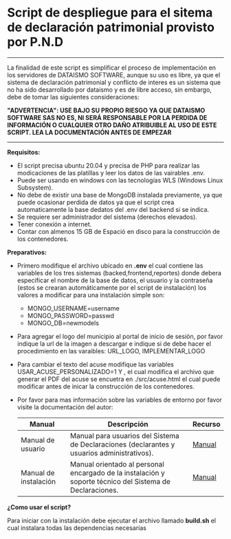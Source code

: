 # Script de despliegue para el sitema de declaración patrimonial provisto por P.N.D
***
La finalidad de este script es simplificar el proceso de implementación en los servidores de DATAISMO 
SOFTWARE, aunque su uso es libre, ya que el sistema de declaración patrimonial y conflicto de interes 
es un sistema que no ha sido desarrollado por dataismo y es de libre acceso, sin embargo, debe de tomar 
las siguientes consideraciones:

<strong>
"ADVERTENCIA": USE BAJO SU PROPIO RIESGO YA QUE DATAISMO SOFTWARE SAS NO ES, NI SERÁ RESPONSABLE POR LA PERDIDA 
DE INFORMACIÓN O CUALQUIER OTRO DAÑO ATRIBUIBLE AL USO DE ESTE SCRIPT. LEA LA DOCUMENTACIÓN ANTES DE EMPEZAR
</strong>

***
**Requisitos:**
- El script precisa ubuntu 20.04 y precisa de PHP para realizar las modicaciones de las platillas y leer los datos de las vairables .env.
- Puede ser usando en windows con las tecnologías WLS (Windows Linux Subsystem).
- No debe de existir una base de MongoDB instalada previamente, ya que puede ocasionar perdida de datos ya que el 
script crea automaticamente la base dedatos del .env del backend si se indica.
- Se requiere ser administrador del sistema (derechos elevados).
- Tener conexión a internet.
- Contar con almenos 15 GB de Espació en disco para la construcción de los contenedores.

**Preparativos:**
- Primero modifique el archivo ubicado en **.env** el cual contiene las variables de los tres sistemas (backed,frontend,reportes) donde 
debera especificar el nombre de la base de datos, el usuario y la contraseña (estos se crearan automáticamente por el script de instalación)
los valores a modificar para una instalación simple son:
  - MONGO_USERNAME=username
  -  MONGO_PASSWORD=passwd 
  -  MONGO_DB=newmodels
- Para agregar el logo del municipio al portal de inicio de sesión, por favor indique la url de la imagen a descargar e
indique si de debe hacer el procedimiento en las varaibles: URL_LOGO, IMPLEMENTAR_LOGO
- Para cambiar el texto del acuse modifique las variables USAR_ACUSE_PERSONALIZADO=1 Y , el cual modifica el archivo que generar el PDF
del acuse se encuetra en ./src/acuse.html el cual puede modificar antes de inicar la construcción de los contenedores.
- Por favor para mas información sobre las variables de entorno por favor visite la documentación del autor:
  
  | Manual            | Descripción | Recurso |
  | ----------------- | ----------- | --------|
  | Manual de usuario | Manual para usuarios del Sistema de Declaraciones (declarantes y usuarios administrativos). | [Manual](manuales/manual_usuario.pdf)|
  | Manual de instalación | Manual orientado al personal encargado de la instalación y soporte técnico del Sistema de Declaraciones. | [Manual](manuales/manual_instalacion.pdf)|

**¿Como usar el script?**

Para iniciar con la instalación debe ejecutar el archivo llamado **build.sh** el cual instalara todas
las dependencias necesarias 
